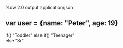 %dw 2.0
output application/json

var user = {name: "Peter", age: 19}
---
if()
 "Toddler"
else if()
 "Teenager"    
else
 "Sr"
